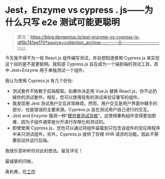 # Jest，Enzyme vs cypress . js——为什么只写 e2e 测试可能更聪明

> 原文：<https://blog.devgenius.io/jest-enzyme-vs-cypress-js-df5b741ee170?source=collection_archive---------0----------------------->

今天我不得不为一些 React.js 组件编写测试，并且想知道使用 Cypress.js 来实现这个目的是不是更聪明。我知道 Cypress.js 旨在成为一个端到端的测试工具，其中 Jest+Enzyme 用于单独测试一个组件。

我认为使用 Cypress.js 有几个好处:

*   测试套件不依赖于前端框架。如果你决定用 Vue.js 替换 React.js，你不必扔掉你的测试套件。相反，您可以使用现有的测试来验证重写的组件。
*   我发现用 Jest 测试用户交互非常麻烦。然而，用户交互是用户界面中棘手的部分，也是错误的主要来源。Cypress.js 旨在测试用户自己进行的交互。
*   Jest and Enzyme 强调一种“[模仿者测试风格](https://medium.com/@adrianbooth/test-driven-development-wars-detroit-vs-london-classicist-vs-mockist-9956c78ae95f)”。这使得重构组件变得更加困难，因为子组件通常是分开进行存根化和测试的。
*   即使使用 Cypress.js，您也可以通过将组件装载到只包含该组件的空应用程序中来只测试组件。另外，Cypress.js 提供了存根 XHR 请求的功能。因此不需要启动并运行后端。

我很乐意听听你对此的想法。留言评论！

最诚挚的问候，

奥利弗，在[工作](https://www.monsterwriter.app/)